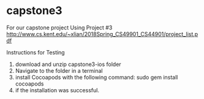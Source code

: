 # capstone3

For our capstone project
Using Project #3
http://www.cs.kent.edu/~xlian/2018Spring_CS49901_CS44901/project_list.pdf

Instructions for Testing
1) download and unzip capstone3-ios folder
2) Navigate to the folder in a terminal
3) install Cocoapods with the following command: sudo gem install cocoapods
4) if the installation was successful.
